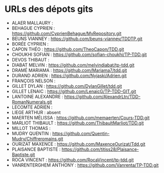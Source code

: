 # URLs des dépots gits

* ALAER MALLAURY : 
* BEHAGUE CYPRIEN : https://github.com/CyprienBehague/MyRepository.git
* BEUNS VIANNEY : https://github.com/beuns-vianney/TDDTP.git
* BORÉE CYPRIEN : 
* CAPON THÉO : https://github.com/TheoCapon/TDD.git
* CHOUKHI SOFIAN : https://github.com/sofian-choukhi/TP-TDD.git
* DEVOS THIBAUT : 
* DIABAT  MELVIN : https://github.com/melvindiabat/tp-tdd.git
* DRAMÉ MARIAMA : https://github.com/Mariama7/tdd.git
* DURAND  ADRIEN : https://github.com/Nyjaski/Adrien.git
* FRANÇOIS  NELSON : 
* GILLET  DYLAN : https://github.com/DylanGillet/tdd.git
* GILLET  LENAIC : https://github.com/LenaicG/TP-TDD-GIT.git
* LANTOINE  ALEXANDRE : https://github.com/AlexandrLtn/TDD-RomanNumerals.git
* LECOMTE ADRIEN : 
* LIEGE ARTHUR : absent
* MAERTEN MÉLISSA : https://github.com/memaerten/Cours-TDD.git
* MARLIOT THIBAULT : https://github.com/ThibaultMarliot/TDD.git 
* MILLOT  THOMAS : 
* MUDRY QUENTIN : https://github.com/Quentin-Mudry/Chiffreromains.git
* OURIZAT MAXENCE : https://github.com/MaxenceOurizat/Tdd.git
* PLAISANCE BAPTISTE : https://github.com/titiss28/Plaisance-Baptiste.git
* ROCA  VINCENT : https://github.com/RocaVincent/tp-tdd.git 
* VANRENTERGHEM ANTHONY : https://github.com/Vanrenta/TP-TDD.git
